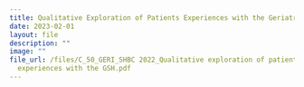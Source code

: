 ```yaml
---
title: Qualitative Exploration of Patients Experiences with the Geriatric Services Hub
date: 2023-02-01
layout: file
description: ""
image: ""
file_url: /files/C_50_GERI_SHBC 2022_Qualitative exploration of patients'
  experiences with the GSH.pdf
---
```

